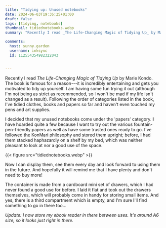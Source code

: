 ```yaml
---
title: "Tidying up: Unused notebooks"
date: 2024-06-03T19:36:25+01:00
draft: false 
tags: [tidying, notebooks]
thumbnail: tidiednotebooks.webp
summary: "Recently I read _The Life-Changing Magic of Tidying Up_ by Marie Kondo. The book is famous for a reason---it is incredibly entertaining and gets you motivated to tidy up yourself. "

comments:
  host: sunny.garden
  username: inksync
  id: 112554354982322043


---
```


Recently I read _The Life-Changing Magic of Tidying Up_ by Marie Kondo. The book is famous for a reason---it is incredibly entertaining and gets you motivated to tidy up yourself. I am having some fun trying it out (although I'm not being as strict as recommended, so I won't be mad if my life isn't changed as a result). Following the order of categories listed in the book, I've tidied clothes, books and papers so far and haven't even touched my pens and art supplies. 

I decided that my unused notebooks come under the 'papers' category. I have hoarded quite a few because I want to try out the various fountain-pen-friendly papers as well as have some trusted ones ready to go. I've followed the KonMari philosophy and stored them upright; before, I had them stacked haphazardly on a shelf by my bed, which was neither pleasant to look at nor a good use of the space.

{{< figure src="tidiednotebooks.webp" >}}

Now I can display them, see them every day and look forward to using them in the future. And hopefully it will remind me that I have plenty and don't need to buy more!

The container is made from a cardboard mini set of drawers, which I had never found a good use for before. I laid it flat and took out the drawers themselves, which will probably come in handy for storing small items. And yes, there is a third compartment which is empty, and I'm sure I'll find something to go in there too...

_Update: I now store my ebook reader in there between uses. It's around A6 size, so it looks just right in there._
